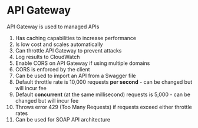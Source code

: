 # API Gateway

API Gateway is used to managed APIs

1. Has caching capabilities to increase performance
2. Is low cost and scales automatically
3. Can throttle API Gateway to prevent attacks
4. Log results to CloudWatch
5. Enable CORS on API Gateway if using multiple domains
6. CORS is enforced by the client
7. Can be used to import an API from a Swagger file
8. Default throttle rate is 10,000 requests **per second** - can be changed but will incur fee
9. Default **concurrent** (at the same millisecond) requests is 5,000 - can be changed but will incur fee
10. Throws error 429 (Too Many Requests) if requests exceed either throttle rates
11. Can be used for SOAP API architecture
